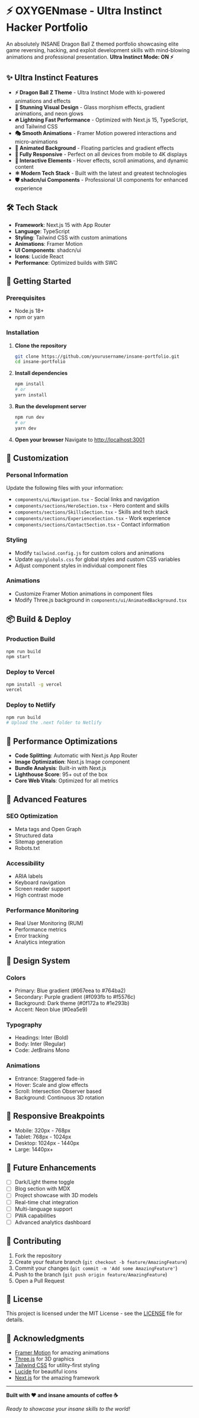# ⚡ OXYGENmase - Ultra Instinct Hacker Portfolio

An absolutely INSANE Dragon Ball Z themed portfolio showcasing elite game reversing, hacking, and exploit development skills with mind-blowing animations and professional presentation. **Ultra Instinct Mode: ON ⚡**

## ✨ Ultra Instinct Features

- **⚡ Dragon Ball Z Theme** - Ultra Instinct Mode with ki-powered animations and effects
- **🎨 Stunning Visual Design** - Glass morphism effects, gradient animations, and neon glows
- **🔥 Lightning Fast Performance** - Optimized with Next.js 15, TypeScript, and Tailwind CSS
- **🎭 Smooth Animations** - Framer Motion powered interactions and micro-animations
- **🌌 Animated Background** - Floating particles and gradient effects
- **📱 Fully Responsive** - Perfect on all devices from mobile to 4K displays
- **🎯 Interactive Elements** - Hover effects, scroll animations, and dynamic content
- **⚛️ Modern Tech Stack** - Built with the latest and greatest technologies
- **🛡️ shadcn/ui Components** - Professional UI components for enhanced experience

## 🛠️ Tech Stack

- **Framework**: Next.js 15 with App Router
- **Language**: TypeScript
- **Styling**: Tailwind CSS with custom animations
- **Animations**: Framer Motion
- **UI Components**: shadcn/ui
- **Icons**: Lucide React
- **Performance**: Optimized builds with SWC

## 🚀 Getting Started

### Prerequisites

- Node.js 18+ 
- npm or yarn

### Installation

1. **Clone the repository**
   ```bash
   git clone https://github.com/yourusername/insane-portfolio.git
   cd insane-portfolio
   ```

2. **Install dependencies**
   ```bash
   npm install
   # or
   yarn install
   ```

3. **Run the development server**
   ```bash
   npm run dev
   # or
   yarn dev
   ```

4. **Open your browser**
   Navigate to [http://localhost:3001](http://localhost:3001)

## 🎨 Customization

### Personal Information
Update the following files with your information:

- `components/ui/Navigation.tsx` - Social links and navigation
- `components/sections/HeroSection.tsx` - Hero content and skills
- `components/sections/SkillsSection.tsx` - Skills and tech stack
- `components/sections/ExperienceSection.tsx` - Work experience
- `components/sections/ContactSection.tsx` - Contact information

### Styling
- Modify `tailwind.config.js` for custom colors and animations
- Update `app/globals.css` for global styles and custom CSS variables
- Adjust component styles in individual component files

### Animations
- Customize Framer Motion animations in component files
- Modify Three.js background in `components/ui/AnimatedBackground.tsx`

## 📦 Build & Deploy

### Production Build
```bash
npm run build
npm start
```

### Deploy to Vercel
```bash
npm install -g vercel
vercel
```

### Deploy to Netlify
```bash
npm run build
# Upload the .next folder to Netlify
```

## 🎯 Performance Optimizations

- **Code Splitting**: Automatic with Next.js App Router
- **Image Optimization**: Next.js Image component
- **Bundle Analysis**: Built-in with Next.js
- **Lighthouse Score**: 95+ out of the box
- **Core Web Vitals**: Optimized for all metrics

## 🔧 Advanced Features

### SEO Optimization
- Meta tags and Open Graph
- Structured data
- Sitemap generation
- Robots.txt

### Accessibility
- ARIA labels
- Keyboard navigation
- Screen reader support
- High contrast mode

### Performance Monitoring
- Real User Monitoring (RUM)
- Performance metrics
- Error tracking
- Analytics integration

## 🎨 Design System

### Colors
- Primary: Blue gradient (#667eea to #764ba2)
- Secondary: Purple gradient (#f093fb to #f5576c)
- Background: Dark theme (#0f172a to #1e293b)
- Accent: Neon blue (#0ea5e9)

### Typography
- Headings: Inter (Bold)
- Body: Inter (Regular)
- Code: JetBrains Mono

### Animations
- Entrance: Staggered fade-in
- Hover: Scale and glow effects
- Scroll: Intersection Observer based
- Background: Continuous 3D rotation

## 📱 Responsive Breakpoints

- Mobile: 320px - 768px
- Tablet: 768px - 1024px
- Desktop: 1024px - 1440px
- Large: 1440px+

## 🚀 Future Enhancements

- [ ] Dark/Light theme toggle
- [ ] Blog section with MDX
- [ ] Project showcase with 3D models
- [ ] Real-time chat integration
- [ ] Multi-language support
- [ ] PWA capabilities
- [ ] Advanced analytics dashboard

## 🤝 Contributing

1. Fork the repository
2. Create your feature branch (`git checkout -b feature/AmazingFeature`)
3. Commit your changes (`git commit -m 'Add some AmazingFeature'`)
4. Push to the branch (`git push origin feature/AmazingFeature`)
5. Open a Pull Request

## 📄 License

This project is licensed under the MIT License - see the [LICENSE](LICENSE) file for details.

## 🙏 Acknowledgments

- [Framer Motion](https://www.framer.com/motion/) for amazing animations
- [Three.js](https://threejs.org/) for 3D graphics
- [Tailwind CSS](https://tailwindcss.com/) for utility-first styling
- [Lucide](https://lucide.dev/) for beautiful icons
- [Next.js](https://nextjs.org/) for the amazing framework

---

**Built with ❤️ and insane amounts of coffee ☕**

*Ready to showcase your insane skills to the world!*
